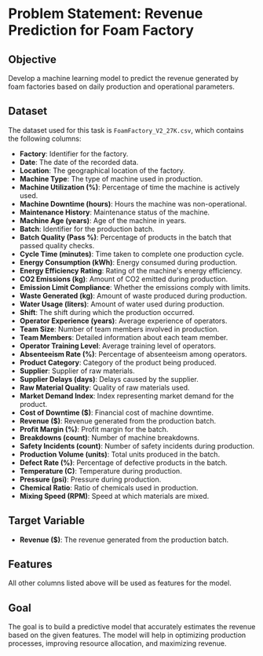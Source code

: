 # Problem Statement: Revenue Prediction for Foam Factory

## Objective
Develop a machine learning model to predict the revenue generated by foam factories based on daily production and operational parameters.

## Dataset
The dataset used for this task is `FoamFactory_V2_27K.csv`, which contains the following columns:
- **Factory**: Identifier for the factory.
- **Date**: The date of the recorded data.
- **Location**: The geographical location of the factory.
- **Machine Type**: The type of machine used in production.
- **Machine Utilization (%)**: Percentage of time the machine is actively used.
- **Machine Downtime (hours)**: Hours the machine was non-operational.
- **Maintenance History**: Maintenance status of the machine.
- **Machine Age (years)**: Age of the machine in years.
- **Batch**: Identifier for the production batch.
- **Batch Quality (Pass %)**: Percentage of products in the batch that passed quality checks.
- **Cycle Time (minutes)**: Time taken to complete one production cycle.
- **Energy Consumption (kWh)**: Energy consumed during production.
- **Energy Efficiency Rating**: Rating of the machine's energy efficiency.
- **CO2 Emissions (kg)**: Amount of CO2 emitted during production.
- **Emission Limit Compliance**: Whether the emissions comply with limits.
- **Waste Generated (kg)**: Amount of waste produced during production.
- **Water Usage (liters)**: Amount of water used during production.
- **Shift**: The shift during which the production occurred.
- **Operator Experience (years)**: Average experience of operators.
- **Team Size**: Number of team members involved in production.
- **Team Members**: Detailed information about each team member.
- **Operator Training Level**: Average training level of operators.
- **Absenteeism Rate (%)**: Percentage of absenteeism among operators.
- **Product Category**: Category of the product being produced.
- **Supplier**: Supplier of raw materials.
- **Supplier Delays (days)**: Delays caused by the supplier.
- **Raw Material Quality**: Quality of raw materials used.
- **Market Demand Index**: Index representing market demand for the product.
- **Cost of Downtime ($)**: Financial cost of machine downtime.
- **Revenue ($)**: Revenue generated from the production batch.
- **Profit Margin (%)**: Profit margin for the batch.
- **Breakdowns (count)**: Number of machine breakdowns.
- **Safety Incidents (count)**: Number of safety incidents during production.
- **Production Volume (units)**: Total units produced in the batch.
- **Defect Rate (%)**: Percentage of defective products in the batch.
- **Temperature (C)**: Temperature during production.
- **Pressure (psi)**: Pressure during production.
- **Chemical Ratio**: Ratio of chemicals used in production.
- **Mixing Speed (RPM)**: Speed at which materials are mixed.

## Target Variable
- **Revenue ($)**: The revenue generated from the production batch.

## Features
All other columns listed above will be used as features for the model.

## Goal
The goal is to build a predictive model that accurately estimates the revenue based on the given features. The model will help in optimizing production processes, improving resource allocation, and maximizing revenue.
